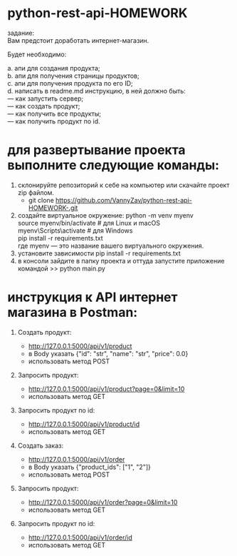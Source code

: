 # python-rest-api-HOMEWORK

задание:<br/>
Вам предстоит доработать интернет-магазин.<br/>

Будет необходимо:<br/>

a. апи для создания продукта;<br/>
b. апи для получения страницы продуктов;<br/>
c. апи для получения продукта по его ID;<br/>
d. написать в readme.md инструкцию, в ней должно быть:<br/>
— как запустить сервер;<br/>
— как создать продукт;<br/>
— как получить все продукты;<br/>
— как получить продукт по id.<br/>

# для развертывание проекта выполните следующие команды:
1. склонируйте репозиторий к себе на компьютер или скачайте проект zip файлом.
   - git clone https://github.com/VannyZav/python-rest-api-HOMEWORK-.git
2. создайте виртуальное окружение:
   python -m venv myenv<br/>
   source myenv/bin/activate  # для Linux и macOS<br/>
   myenv\Scripts\activate     # для Windows<br/>
   pip install -r requirements.txt<br/>
   где myenv — это название вашего виртуального окружения.<br/>
3. установите зависимости pip install -r requirements.txt
4. в консоли зайдите в папку проекта и оттуда запустите приложение командой >> python main.py 
   
   
# инструкция к API интернет магазина в Postman:

1. Создать продукт:<br/>
   - http://127.0.0.1:5000/api/v1/product
   - в Body указать {"id": "str", "name": "str", "price": 0.0}
   - использовать метод POST
     

2. Запросить продукт:<br/>
   - http://127.0.0.1:5000/api/v1/product?page=0&limit=10
   - использовать метод GET


3. Запросить продукт по id:<br/>
   - http://127.0.0.1:5000/api/v1/product/id
   - использовать метод GET


4. Создать заказ:<br/>
   - http://127.0.0.1:5000/api/v1/order
   - в Body указать {"product_ids": ["1", "2"]}
   - использовать метод POST
     

5. Запросить продукт:<br/>
   - http://127.0.0.1:5000/api/v1/order?page=0&limit=10
   - использовать метод GET


6. Запросить продукт по id:<br/>
   - http://127.0.0.1:5000/api/v1/order/id
   - использовать метод GET
